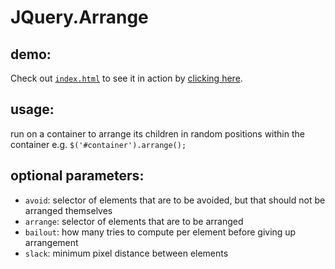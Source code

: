 # JQuery.Arrange

## demo:
Check out [`index.html`](https://github.com/alex-georgiou/JQuery.Arrange/blob/master/index.html) to see it in action by [clicking here](http://alexgeorgiou.gr/jquery.arrange/).

## usage:
run on a container to arrange its children in random positions within the container 
e.g. `$('#container').arrange();`
 
## optional parameters:
- `avoid`: selector of elements that are to be avoided, but that should not be arranged themselves
- `arrange`: selector of elements that are to be arranged
- `bailout`: how many tries to compute per element before giving up arrangement
- `slack`: minimum pixel distance between elements
